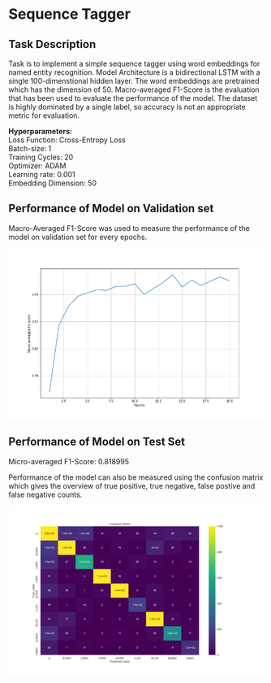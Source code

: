 # Sequence Tagger

## Task Description
Task is to implement a simple sequence tagger using word embeddings for named entity recognition. Model Architecture is a bidirectional LSTM with a single 100-dimenstional hidden layer. The word embeddings are pretrained which has the dimension of 50. Macro-averaged F1-Score is the evaluation that has been used to evaluate the performance of the model. The dataset is highly dominated by a single label, so accuracy is not an appropriate metric for evaluation.

<b>Hyperparameters:</b></br>
Loss Function: Cross-Entropy Loss</br>
Batch-size: 1</br>
Training Cycles: 20</br>
Optimizer: ADAM</br>
Learning rate: 0.001</br>
Embedding Dimension: 50</br>

## Performance of Model on Validation set
Macro-Averaged F1-Score was used to measure the performance of the model on validation set for every epochs. 

<img src='img/Macro-averaged-F1-Score.png'/>

## Performance of Model on Test Set

Micro-averaged F1-Score: 0.818995

Performance of the model can also be measured using the confusion matrix which gives the overview of true positive, true negative, false postive and false negative counts.

<img src='img/confusion_matrix.png'/>